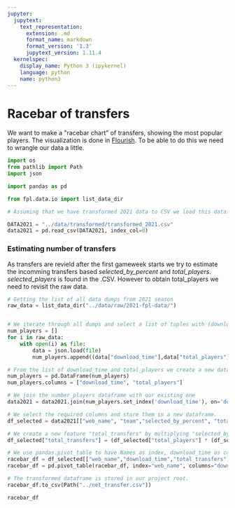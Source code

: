 ```yaml
---
jupyter:
  jupytext:
    text_representation:
      extension: .md
      format_name: markdown
      format_version: '1.3'
      jupytext_version: 1.11.4
  kernelspec:
    display_name: Python 3 (ipykernel)
    language: python
    name: python3
---
```


# Racebar of transfers

We want to make a "racebar chart" of transfers, showing the most popular players. The visualization is done in [Flourish](https://app.flourish.studio/login). To be able to do this we need to wrangle our data a little.

```python
import os
from pathlib import Path
import json

import pandas as pd

from fpl.data.io import list_data_dir
```

```python
# Assuming that we have transformed 2021 data to CSV we load this data.

DATA2021 = "../data/transformed/transformed_2021.csv"
data2021 = pd.read_csv(DATA2021, index_col=0)
```

### Estimating number of transfers

As transfers are revield after the first gameweek starts we try to estimate the incomming transfers based _selected_by_percent_ and _total_players_. _selected_players_ is found in the .CSV. However to obtain total_players we need to revisit the raw data. 

```python
# Getting the list of all data dumps from 2021 season
raw_data = list_data_dir("../data/raw/2021-fpl-data/")


# We iterate through all dumps and select a list of tuples with (download_time, total_players)
num_players = []
for i in raw_data:
    with open(i) as file:
        data = json.load(file)
        num_players.append((data["download_time"],data["total_players"]))

# From the list of download_time and total_players we create a new dataframe. 
num_players = pd.DataFrame(num_players)
num_players.columns = ["download_time", "total_players"]

# We join the number_players dataframe with our existing one 
data2021 = data2021.join(num_players.set_index('download_time'), on='download_time')
```

```python
# We select the required columns and store them in a new dataframe. 
df_selected = data2021[["web_name", "team","selected_by_percent", "total_players", "download_time"]].copy()

# We create a new feature "total_transfers" by multiplying "selected_by_precentage" and "total_players"
df_selected["total_transfers"] = (df_selected["total_players"] * (df_selected["selected_by_percent"]/100)).astype("int32")
```

```python
# We use pandas.pivot_table to have Names as index, download_time as columns and values as the total transfers. 
racebar_df = df_selected[["web_name","download_time","total_transfers"]]
racebar_df = pd.pivot_table(racebar_df, index="web_name", columns="download_time", values="total_transfers")

# The transformed dataframe is stored in our project root. 
racebar_df.to_csv(Path("../net_transfer.csv"))
```

```python
racebar_df
```

```python

```
